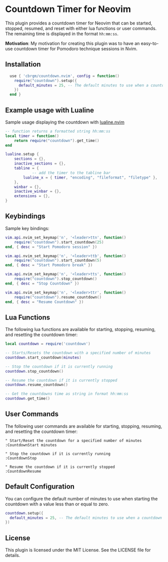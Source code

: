 # Countdown Timer for Neovim

This plugin provides a countdown timer for Neovim that can be started, stopped, resumed, and reset with either lua functions or user commands. The remaining time is displayed in the format `hh:mm:ss`.

**Motivation**: My motivation for creating this plugin was to have an easy-to-use countdown timer for Pomodoro technique sessions in Nvim.

## Installation

```lua
  use { 'cbrgm/countdown.nvim', config = function()
    require("countdown").setup({
      default_minutes = 25, -- The default minutes to use when a countdown is started without minutes specified
    })
  end }
```

## Example usage with Lualine

Sample usage displaying the countdown with [lualine.nvim](https://github.com/nvim-lualine/lualine.nvim)

```lua
-- function returns a formatted string hh:mm:ss
local timer = function()
	return require("countdown").get_time()
end

lualine.setup {
	sections = {},
	inactive_sections = {},
	tabline = {
	        -- add the timer to the tabline bar
		lualine_x = { timer, "encoding", "fileformat", "filetype" },
	},
	winbar = {},
	inactive_winbar = {},
	extensions = {},
}
```

## Keybindings

Sample key bindings:

```lua
vim.api.nvim_set_keymap('n', '<leader>ttn', function()
	require("countdown").start_countdown(25)
end, { desc = "Start Pomodoro session" })

vim.api.nvim_set_keymap('n', '<leader>ttb', function()
	require("countdown").start_countdown(5)
end, { desc = "Start Pomodoro break" })

vim.api.nvim_set_keymap('n', '<leader>tts', function()
	require("countdown").stop_countdown()
end, { desc = "Stop Countdown" })

vim.api.nvim_set_keymap('n', '<leader>ttr', function()
	require("countdown").resume_countdown()
end, { desc = "Resume Countdown" })
```

## Lua Functions

The following lua functions are available for starting, stopping, resuming, and resetting the countdown timer:

```lua
local countdown = require('countdown')

-- Starts/Resets the countdown with a specified number of minutes
countdown.start_countdown(minutes)

-- Stop the countdown if it is currently running
countdown.stop_countdown()

-- Resume the countdown if it is currently stopped
countdown.resume_countdown()

-- Get the countdowns time as string in format hh:mm:ss
countdown.get_time()
```

## User Commands

The following user commands are available for starting, stopping, resuming, and resetting the countdown timer:

```
" Start/Reset the countdown for a specified number of minutes
:CountdownStart minutes

" Stop the countdown if it is currently running
:CountdownStop

" Resume the countdown if it is currently stopped
:CountdownResume

```

## Default Configuration

You can configure the default number of minutes to use when starting the countdown with a value less than or equal to zero.

```lua
countdown.setup({
  default_minutes = 25, -- The default minutes to use when a countdown is started without specifing minutes
})
```

## License

This plugin is licensed under the MIT License. See the LICENSE file for details.
